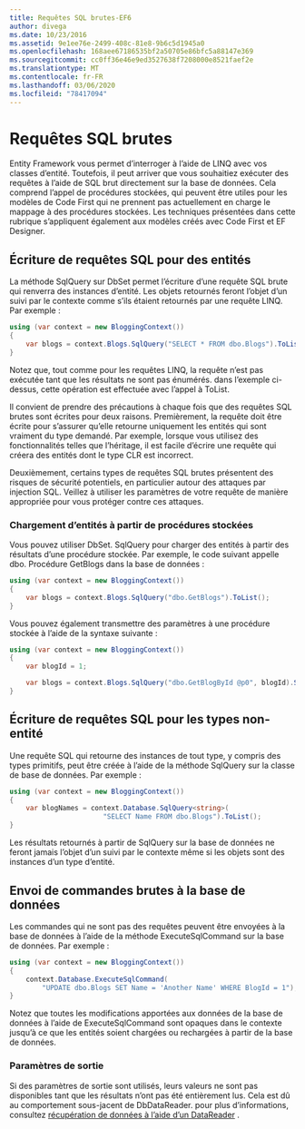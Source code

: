 ```yaml
---
title: Requêtes SQL brutes-EF6
author: divega
ms.date: 10/23/2016
ms.assetid: 9e1ee76e-2499-408c-81e8-9b6c5d1945a0
ms.openlocfilehash: 168aee67186535bf2a50705e86bfc5a88147e369
ms.sourcegitcommit: cc0ff36e46e9ed3527638f7208000e8521faef2e
ms.translationtype: MT
ms.contentlocale: fr-FR
ms.lasthandoff: 03/06/2020
ms.locfileid: "78417094"
---
```

# <a name="raw-sql-queries"></a>Requêtes SQL brutes
Entity Framework vous permet d’interroger à l’aide de LINQ avec vos classes d’entité. Toutefois, il peut arriver que vous souhaitiez exécuter des requêtes à l’aide de SQL brut directement sur la base de données. Cela comprend l’appel de procédures stockées, qui peuvent être utiles pour les modèles de Code First qui ne prennent pas actuellement en charge le mappage à des procédures stockées. Les techniques présentées dans cette rubrique s’appliquent également aux modèles créés avec Code First et EF Designer.  

## <a name="writing-sql-queries-for-entities"></a>Écriture de requêtes SQL pour des entités  

La méthode SqlQuery sur DbSet permet l’écriture d’une requête SQL brute qui renverra des instances d’entité. Les objets retournés feront l’objet d’un suivi par le contexte comme s’ils étaient retournés par une requête LINQ. Par exemple :  

``` csharp  
using (var context = new BloggingContext())
{
    var blogs = context.Blogs.SqlQuery("SELECT * FROM dbo.Blogs").ToList();
}
```  

Notez que, tout comme pour les requêtes LINQ, la requête n’est pas exécutée tant que les résultats ne sont pas énumérés. dans l’exemple ci-dessus, cette opération est effectuée avec l’appel à ToList.  

Il convient de prendre des précautions à chaque fois que des requêtes SQL brutes sont écrites pour deux raisons. Premièrement, la requête doit être écrite pour s’assurer qu’elle retourne uniquement les entités qui sont vraiment du type demandé. Par exemple, lorsque vous utilisez des fonctionnalités telles que l’héritage, il est facile d’écrire une requête qui créera des entités dont le type CLR est incorrect.  

Deuxièmement, certains types de requêtes SQL brutes présentent des risques de sécurité potentiels, en particulier autour des attaques par injection SQL. Veillez à utiliser les paramètres de votre requête de manière appropriée pour vous protéger contre ces attaques.  

### <a name="loading-entities-from-stored-procedures"></a>Chargement d’entités à partir de procédures stockées  

Vous pouvez utiliser DbSet. SqlQuery pour charger des entités à partir des résultats d’une procédure stockée. Par exemple, le code suivant appelle dbo. Procédure GetBlogs dans la base de données :  

``` csharp
using (var context = new BloggingContext())
{
    var blogs = context.Blogs.SqlQuery("dbo.GetBlogs").ToList();
}
```  

Vous pouvez également transmettre des paramètres à une procédure stockée à l’aide de la syntaxe suivante :  

``` csharp
using (var context = new BloggingContext())
{
    var blogId = 1;

    var blogs = context.Blogs.SqlQuery("dbo.GetBlogById @p0", blogId).Single();
}
```  

## <a name="writing-sql-queries-for-non-entity-types"></a>Écriture de requêtes SQL pour les types non-entité  

Une requête SQL qui retourne des instances de tout type, y compris des types primitifs, peut être créée à l’aide de la méthode SqlQuery sur la classe de base de données. Par exemple :  

``` csharp
using (var context = new BloggingContext())
{
    var blogNames = context.Database.SqlQuery<string>(
                       "SELECT Name FROM dbo.Blogs").ToList();
}
```  

Les résultats retournés à partir de SqlQuery sur la base de données ne feront jamais l’objet d’un suivi par le contexte même si les objets sont des instances d’un type d’entité.  

## <a name="sending-raw-commands-to-the-database"></a>Envoi de commandes brutes à la base de données  

Les commandes qui ne sont pas des requêtes peuvent être envoyées à la base de données à l’aide de la méthode ExecuteSqlCommand sur la base de données. Par exemple :  

``` csharp
using (var context = new BloggingContext())
{
    context.Database.ExecuteSqlCommand(
        "UPDATE dbo.Blogs SET Name = 'Another Name' WHERE BlogId = 1");
}
```  

Notez que toutes les modifications apportées aux données de la base de données à l’aide de ExecuteSqlCommand sont opaques dans le contexte jusqu’à ce que les entités soient chargées ou rechargées à partir de la base de données.  

### <a name="output-parameters"></a>Paramètres de sortie  

Si des paramètres de sortie sont utilisés, leurs valeurs ne sont pas disponibles tant que les résultats n’ont pas été entièrement lus. Cela est dû au comportement sous-jacent de DbDataReader. pour plus d’informations, consultez [récupération de données à l’aide d’un DataReader](https://go.microsoft.com/fwlink/?LinkID=398589) .  
